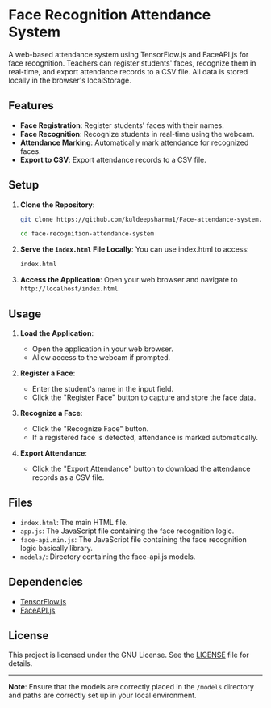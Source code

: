 # Face Recognition Attendance System

A web-based attendance system using TensorFlow.js and FaceAPI.js for face recognition. Teachers can register students' faces, recognize them in real-time, and export attendance records to a CSV file. All data is stored locally in the browser's localStorage.

## Features

- **Face Registration**: Register students' faces with their names.
- **Face Recognition**: Recognize students in real-time using the webcam.
- **Attendance Marking**: Automatically mark attendance for recognized faces.
- **Export to CSV**: Export attendance records to a CSV file.

## Setup

1. **Clone the Repository**:
    ```sh
    git clone https://github.com/kuldeepsharma1/Face-attendance-system.git
    ```
    ```sh
    cd face-recognition-attendance-system
    ```

2. **Serve the `index.html` File Locally**:
    You can use index.html to access:
    ```sh
    index.html
    ```

3. **Access the Application**:
    Open your web browser and navigate to `http://localhost/index.html`.

## Usage

1. **Load the Application**:
    - Open the application in your web browser.
    - Allow access to the webcam if prompted.

2. **Register a Face**:
    - Enter the student's name in the input field.
    - Click the "Register Face" button to capture and store the face data.

3. **Recognize a Face**:
    - Click the "Recognize Face" button.
    - If a registered face is detected, attendance is marked automatically.

4. **Export Attendance**:
    - Click the "Export Attendance" button to download the attendance records as a CSV file.

## Files

- `index.html`: The main HTML file.
- `app.js`: The JavaScript file containing the face recognition logic.
- `face-api.min.js`: The JavaScript file containing the face recognition logic basically library.
- `models/`: Directory containing the face-api.js models.

## Dependencies

- [TensorFlow.js](https://www.tensorflow.org/js)
- [FaceAPI.js](https://justadudewhohacks.github.io/face-api.js/)

## License

This project is licensed under the GNU License. See the [LICENSE](LICENSE) file for details.

---

**Note**: Ensure that the models are correctly placed in the `/models` directory and paths are correctly set up in your local environment.
